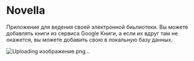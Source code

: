 # Novella

Приложение для ведения своей электронной биьлиотеки.
Вы можете добавлять книги из сервиса Google Книги, а если их вдруг там не окажется, вы можете добавить свою в локальную базу данных.



![Uploading изображение.png…]()

